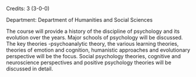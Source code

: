 Credits: 3 (3-0-0)

Department: Department of Humanities and Social Sciences

The course will provide a history of the discipline of psychology and its evolution over the years. Major schools of psychology will be discussed. The key theories -psychoanalytic theory, the various learning theories, theories of emotion and cognition, humanistic approaches and evolutionary perspective will be the focus. Social psychology theories, cognitive and neuroscience perspectives and positive psychology theories will be discussed in detail.